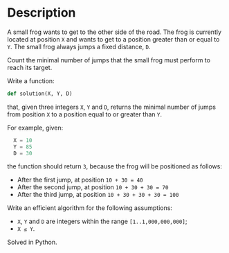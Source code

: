 # Description

A small frog wants to get to the other side of the road. The frog is currently located at position `X` and wants to get to a position greater than or equal to `Y`. The small frog always jumps a fixed distance, `D`.

Count the minimal number of jumps that the small frog must perform to reach its target.

Write a function:

```python
def solution(X, Y, D)
```

that, given three integers `X`, `Y` and `D`, returns the minimal number of jumps from position `X` to a position equal to or greater than `Y`.

For example, given:

```python
  X = 10
  Y = 85
  D = 30
```

the function should return `3`, because the frog will be positioned as follows:

* After the first jump, at position `10 + 30 = 40`
* After the second jump, at position `10 + 30 + 30 = 70`
* After the third jump, at position `10 + 30 + 30 + 30 = 100`

Write an efficient algorithm for the following assumptions:

* `X`, `Y` and `D` are integers within the range `[1..1,000,000,000]`;
* `X ≤ Y`.

Solved in Python.
